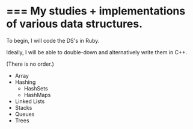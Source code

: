 ===
My studies + implementations of various data structures.
===

To begin, I will code the DS's in Ruby.<br>

Ideally, I will be able to double-down and alternatively write them in C++.<br>

(There is no order.)<br>


- Array
- Hashing
  - HashSets
  - HashMaps
- Linked Lists
- Stacks
- Queues
- Trees
